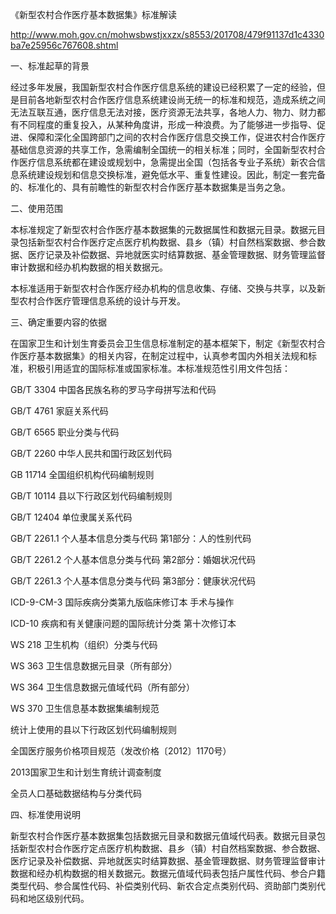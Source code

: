 《新型农村合作医疗基本数据集》标准解读

http://www.moh.gov.cn/mohwsbwstjxxzx/s8553/201708/479f91137d1c4330ba7e25956c767608.shtml

一、标准起草的背景

经过多年发展，我国新型农村合作医疗信息系统的建设已经积累了一定的经验，但是目前各地新型农村合作医疗信息系统建设尚无统一的标准和规范，造成系统之间无法互联互通，医疗信息无法对接，医疗资源无法共享，各地人力、物力、财力都有不同程度的重复投入，从某种角度讲，形成一种浪费。为了能够进一步指导、促进、保障和深化全国跨部门之间的农村合作医疗信息交换工作，促进农村合作医疗基础信息资源的共享工作，急需编制全国统一的相关标准；同时，全国新型农村合作医疗信息系统都在建设或规划中，急需提出全国（包括各专业子系统）新农合信息系统建设规划和信息交换标准，避免低水平、重复性建设。因此，制定一套完备的、标准化的、具有前瞻性的新型农村合作医疗基本数据集是当务之急。

二、使用范围

本标准规定了新型农村合作医疗基本数据集的元数据属性和数据元目录。数据元目录包括新型农村合作医疗定点医疗机构数据、县乡（镇）村自然档案数据、参合数据、医疗记录及补偿数据、异地就医实时结算数据、基金管理数据、财务管理监督审计数据和经办机构数据的相关数据元。

本标准适用于新型农村合作医疗经办机构的信息收集、存储、交换与共享，以及新型农村合作医疗管理信息系统的设计与开发。

三、确定重要内容的依据

在国家卫生和计划生育委员会卫生信息标准制定的基本框架下，制定《新型农村合作医疗基本数据集》的相关内容，在制定过程中，认真参考国内外相关法规和标准，积极引用适宜的国际标准或国家标准。本标准规范性引用文件包括：

GB/T 3304 中国各民族名称的罗马字母拼写法和代码

GB/T 4761 家庭关系代码

GB/T 6565 职业分类与代码

GB/T 2260 中华人民共和国行政区划代码

GB 11714 全国组织机构代码编制规则

GB/T 10114 县以下行政区划代码编制规则

GB/T 12404 单位隶属关系代码

GB/T 2261.1 个人基本信息分类与代码 第1部分：人的性别代码

GB/T 2261.2 个人基本信息分类与代码 第2部分：婚姻状况代码

GB/T 2261.3 个人基本信息分类与代码 第3部分：健康状况代码

ICD-9-CM-3 国际疾病分类第九版临床修订本 手术与操作

ICD-10 疾病和有关健康问题的国际统计分类 第十次修订本

WS 218 卫生机构（组织）分类与代码

WS 363 卫生信息数据元目录（所有部分）

WS 364 卫生信息数据元值域代码（所有部分）

WS 370 卫生信息基本数据集编制规范

统计上使用的县以下行政区划代码编制规则

全国医疗服务价格项目规范（发改价格〔2012〕1170号）

2013国家卫生和计划生育统计调查制度

全员人口基础数据结构与分类代码

四、标准使用说明

新型农村合作医疗基本数据集包括数据元目录和数据元值域代码表。数据元目录包括新型农村合作医疗定点医疗机构数据、县乡（镇）村自然档案数据、参合数据、医疗记录及补偿数据、异地就医实时结算数据、基金管理数据、财务管理监督审计数据和经办机构数据的相关数据元。数据元值域代码表包括户属性代码、参合户籍类型代码、参合属性代码、补偿类别代码、新农合定点类别代码、资助部门类别代码和地区级别代码。



